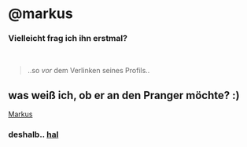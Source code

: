 # @markus

### Vielleicht frag ich ihn erstmal?

<br />

> ..so _vor_ dem Verlinken seines Profils..

## <span class="typewriter">was weiß ich, ob er an den Pranger möchte? :)</span>

<!-- <a href="404.png" id="markus">Markus</a> -->

[Markus](404.png)

### deshalb.. [hal](./hal9000CantDoLong.mp3)
